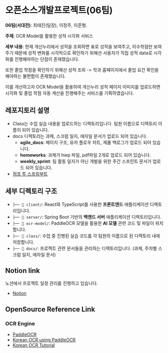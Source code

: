 # 오픈소스개발프로젝트(06팀)

**06팀(서대전)**: 최태진(팀장), 이정주, 이준형.

**주제**: OCR Model을 활용한 성적 시각화 서비스

**세부 내용**:
현재 개신누리에서 성적을 조회하면 표로 성적을 보여주고, 이수학점만 보여주기 때문에 성적 변화를 시각적으로 확인하기 위해선 사용자가 직접 성적 data로 시각화를 진행해야하는 단점이 존재했습니다.

또한 졸업 학점을 확인하기 위해선 성적 조회 -> 학과 홈페이지에서 졸업 요건 확인을 해야하는 불편함이 존재했습니다.

이를 개선하고자 OCR Model을 활용하여 개신누리 성적 페이지 이미지를 업로드하면 시각화 및 졸업 학점 자동 계산을 진행해주는 서비스를 기획하였습니다.

## 레포지토리 설명

- Class는 수업 실습 내용을 업로드하는 디렉토리입니다. 팀원 이름으로 디렉토리 이름이 되어 있습니다.
- docs 디렉토리는 과제, 스크럼 일지, 에자일 문서가 업로드 되어 있습니다.
  - **agile_docs**: 페이지 구조, 유저 플로우 차트, 제품 백로그가 업로드 되어 있습니다.
  - **homeworks**: 과제가 hwp 파일, pdf파일 2개로 업로드 되어 있습니다.
  - **weekly_sprint**: 팀 활동 일지가 아닌 개발을 위한 주간 스프린트 문서가 업로드 되어 있습니다.
- [점프 투 스프링부트](https://wikidocs.net/book/7601)

## 세부 디렉토리 구조

- `├── 📁 client/`: React와 TypeScript를 사용한 **프론트엔드** 애플리케이션 디렉토리입니다.
- `├── 📁 server/`: Spring Boot 기반의 **백엔드 서버** 애플리케이션 디렉토리입니다.
- `├── 📁 ocr-model/`: PaddleOCR 모델을 활용한 **AI 모델** 관련 코드 및 파일이 위치합니다.
- `├── 📁 class/`: 수업 중 진행된 실습 코드를 각 팀원의 이름으로 된 디렉토리 내에 저장합니다.
- `├── 📁 docs/`: 프로젝트 관련 문서들을 관리하는 디렉토리입니다. (과제, 주차별 스크럼 일지, 에자일 문서)

## Notion link

노션에서 프로젝트 일정 관리를 진행하고 있습니다.

- [Notion](https://www.notion.so/25-2-26578130257c803f8a5fcda3bd265ccc?source=copy_link)

## OpenSource Reference Link

### OCR Engine

- [PaddleOCR](https://github.com/PaddlePaddle/PaddleOCR)
- [Korean OCR using PaddleOCR](https://github.com/yunwoong7/korean_ocr_using_paddleOCR?tab=readme-ov-file)
- [Korean OCR Tutorial](https://yunwoong.tistory.com/249)
